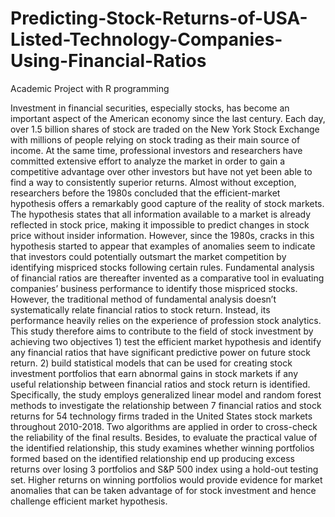 # Predicting-Stock-Returns-of-USA-Listed-Technology-Companies-Using-Financial-Ratios
Academic Project with R programming

Investment in financial securities, especially stocks, has become an important aspect
of the American economy since the last century. Each day, over 1.5 billion shares of stock are
traded on the New York Stock Exchange with millions of people relying on stock trading as
their main source of income. At the same time, professional investors and researchers have
committed extensive effort to analyze the market in order to gain a competitive advantage
over other investors but have not yet been able to find a way to consistently superior returns.
Almost without exception, researchers before the 1980s concluded that the
efficient-market hypothesis offers a remarkably good capture of the reality of stock markets.
The hypothesis states that all information available to a market is already reflected in stock
price, making it impossible to predict changes in stock price without insider information.
However, since the 1980s, cracks in this hypothesis started to appear that examples of
anomalies seem to indicate that investors could potentially outsmart the market competition
by identifying mispriced stocks following certain rules. Fundamental analysis of financial
ratios are thereafter invented as a comparative tool in evaluating companies’ business
performance to identify those mispriced stocks.
However, the traditional method of fundamental analysis doesn’t systematically relate
financial ratios to stock return. Instead, its performance heavily relies on the experience of
profession stock analytics. This study therefore aims to contribute to the field of stock
investment by achieving two objectives 1) test the efficient market hypothesis and identify
any financial ratios that have significant predictive power on future stock return. 2) build
statistical models that can be used for creating stock investment portfolios that earn abnormal
gains in stock markets if any useful relationship between financial ratios and stock return is
identified.
Specifically, the study employs generalized linear model and random forest methods
to investigate the relationship between 7 financial ratios and stock returns for 54 technology
firms traded in the United States stock markets throughout 2010-2018. Two algorithms are
applied in order to cross-check the reliability of the final results. Besides, to evaluate the
practical value of the identified relationship, this study examines whether winning portfolios
formed based on the identified relationship end up producing excess returns over losing
3
portfolios and S&P 500 index using a hold-out testing set. Higher returns on winning
portfolios would provide evidence for market anomalies that can be taken advantage of for
stock investment and hence challenge efficient market hypothesis.

